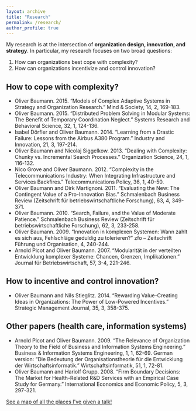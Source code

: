 ```yaml
---
layout: archive
title: "Research"
permalink: /research/
author_profile: true
---
```


My research is at the intersection of **organization design, innovation, and strategy**. In particular, my research focuses on two broad questions:

1. How can organizations best cope with complexity?
2. How can organizations incentivize and control innovation?

How to cope with complexity?
---------------------------
*	Oliver Baumann. 2015. “Models of Complex Adaptive Systems in Strategy and Organization Research.” Mind & Society, 14, 2, 169-183.
*	Oliver Baumann. 2015. “Distributed Problem Solving in Modular Systems: The Benefit of Temporary Coordination Neglect.” Systems Research and Behavioral Science, 32, 1, 124-136.
*	Isabel Dörfler and Oliver Baumann. 2014. “Learning from a Drastic Failure: Lessons from the Airbus A380 Program.” Industry and Innovation, 21, 3, 197-214.
*	Oliver Baumann and Nicolaj Siggelkow. 2013. “Dealing with Complexity: Chunky vs. Incremental Search Processes.” Organization Science, 24, 1, 116-132.
*	Nico Grove and Oliver Baumann. 2012. “Complexity in the Telecommunications Industry: When Integrating Infrastructure and Services Backfires.” Telecommunications Policy, 36, 1, 40-50.
*	Oliver Baumann and Dirk Martignoni. 2011. “Evaluating the New: The Contingent Value of a Pro-Innovation Bias.” Schmalenbach Business Review (Zeitschrift für betriebswirtschaftliche Forschung), 63, 4, 349-371.
*	Oliver Baumann. 2010. “Search, Failure, and the Value of Moderate Patience.” Schmalenbach Business Review (Zeitschrift für betriebswirtschaftliche Forschung), 62, 3, 233-258.
*	Oliver Baumann. 2009. “Innovation in komplexen Systemen: Wann zahlt es sich aus, Fehlschläge geduldig zu tolerieren?” zfo – Zeitschrift Führung und Organisation, 4, 240-244.
*	Arnold Picot and Oliver Baumann. 2007. “Modularität in der verteilten Entwicklung komplexer Systeme: Chancen, Grenzen, Implikationen.” Journal für Betriebswirtschaft, 57, 3-4, 221-246.

How to incentive and control innovation?
----------------------------------------
*	Oliver Baumann and Nils Stieglitz. 2014. “Rewarding Value-Creating Ideas in Organizations: The Power of Low-Powered Incentives.” Strategic Management Journal, 35, 3, 358-375.

Other papers (health care, information systems)
---------------
*	Arnold Picot and Oliver Baumann. 2009. “The Relevance of Organization Theory to the Field of Business and Information Systems Engineering.” Business & Information Systems Engineering, 1, 1, 62-69. German version: “Die Bedeutung der Organisationstheorie für die Entwicklung der Wirtschaftsinformatik.” Wirtschaftsinformatik, 51, 1, 72-81.
*	Oliver Baumann and Hariolf Grupp. 2008. “Firm Boundary Decisions: The Market for Health-Related R&D Services with an Empirical Case Study for Germany.” International Economics and Economic Policy, 5, 3, 297-321.


<p style="text-decoration:underline;"><a href="/talkmap.html">See a map of all the places I've given a talk!</a></p>
